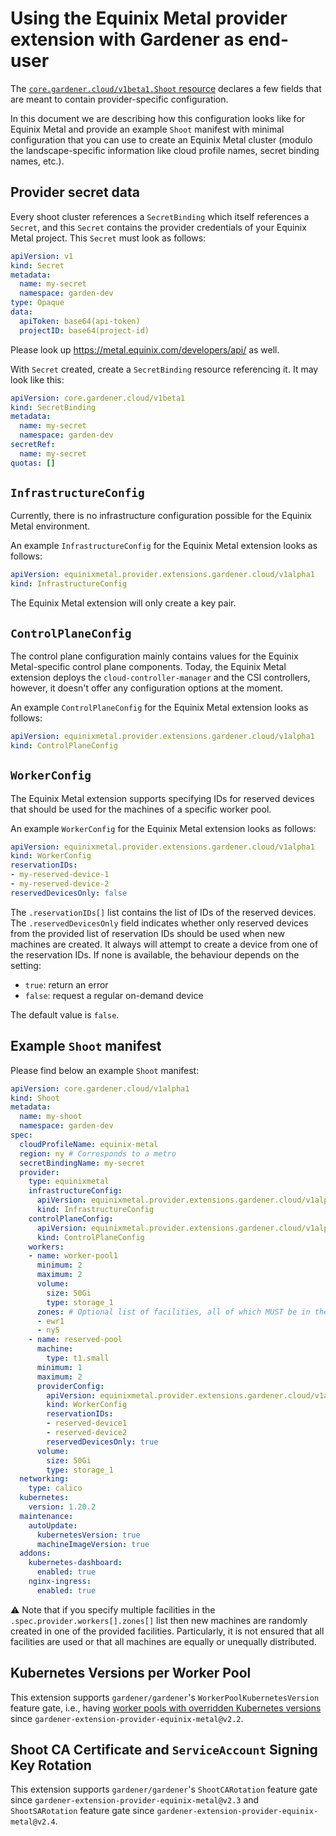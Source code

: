 # Using the Equinix Metal provider extension with Gardener as end-user

The [`core.gardener.cloud/v1beta1.Shoot` resource](https://github.com/gardener/gardener/blob/master/example/90-shoot.yaml) declares a few fields that are meant to contain provider-specific configuration.

In this document we are describing how this configuration looks like for Equinix Metal and provide an example `Shoot` manifest with minimal configuration that you can use to create an Equinix Metal cluster (modulo the landscape-specific information like cloud profile names, secret binding names, etc.).

## Provider secret data

Every shoot cluster references a `SecretBinding` which itself references a `Secret`, and this `Secret` contains the provider credentials of your Equinix Metal project.
This `Secret` must look as follows:

```yaml
apiVersion: v1
kind: Secret
metadata:
  name: my-secret
  namespace: garden-dev
type: Opaque
data:
  apiToken: base64(api-token)
  projectID: base64(project-id)
```

Please look up https://metal.equinix.com/developers/api/ as well.

With `Secret` created, create a `SecretBinding` resource referencing it. It may look like this:

```yaml
apiVersion: core.gardener.cloud/v1beta1
kind: SecretBinding
metadata:
  name: my-secret
  namespace: garden-dev
secretRef:
  name: my-secret
quotas: []
```

## `InfrastructureConfig`

Currently, there is no infrastructure configuration possible for the Equinix Metal environment.

An example `InfrastructureConfig` for the Equinix Metal extension looks as follows:

```yaml
apiVersion: equinixmetal.provider.extensions.gardener.cloud/v1alpha1
kind: InfrastructureConfig
```

The Equinix Metal extension will only create a key pair.

## `ControlPlaneConfig`

The control plane configuration mainly contains values for the Equinix Metal-specific control plane components.
Today, the Equinix Metal extension deploys the `cloud-controller-manager` and the CSI controllers, however, it doesn't offer any configuration options at the moment.

An example `ControlPlaneConfig` for the Equinix Metal extension looks as follows:

```yaml
apiVersion: equinixmetal.provider.extensions.gardener.cloud/v1alpha1
kind: ControlPlaneConfig
```

## `WorkerConfig`

The Equinix Metal extension supports specifying IDs for reserved devices that should be used for the machines of a specific worker pool.

An example `WorkerConfig` for the Equinix Metal extension looks as follows:

```yaml
apiVersion: equinixmetal.provider.extensions.gardener.cloud/v1alpha1
kind: WorkerConfig
reservationIDs:
- my-reserved-device-1
- my-reserved-device-2
reservedDevicesOnly: false
```

The `.reservationIDs[]` list contains the list of IDs of the reserved devices.
The `.reservedDevicesOnly` field indicates whether only reserved devices from the provided list of reservation IDs should be used when new machines are created.
It always will attempt to create a device from one of the reservation IDs.
If none is available, the behaviour depends on the setting:

* `true`: return an error
* `false`: request a regular on-demand device

The default value is `false`.

## Example `Shoot` manifest

Please find below an example `Shoot` manifest:

```yaml
apiVersion: core.gardener.cloud/v1alpha1
kind: Shoot
metadata:
  name: my-shoot
  namespace: garden-dev
spec:
  cloudProfileName: equinix-metal
  region: ny # Corresponds to a metro
  secretBindingName: my-secret
  provider:
    type: equinixmetal
    infrastructureConfig:
      apiVersion: equinixmetal.provider.extensions.gardener.cloud/v1alpha1
      kind: InfrastructureConfig
    controlPlaneConfig:
      apiVersion: equinixmetal.provider.extensions.gardener.cloud/v1alpha1
      kind: ControlPlaneConfig
    workers:
    - name: worker-pool1
      minimum: 2
      maximum: 2
      volume:
        size: 50Gi
        type: storage_1
      zones: # Optional list of facilities, all of which MUST be in the metro; if not provided, then random facilities within the metro will be chosen for each machine.
      - ewr1
      - ny5
    - name: reserved-pool
      machine:
        type: t1.small
      minimum: 1
      maximum: 2
      providerConfig:
        apiVersion: equinixmetal.provider.extensions.gardener.cloud/v1alpha1
        kind: WorkerConfig
        reservationIDs:
        - reserved-device1
        - reserved-device2
        reservedDevicesOnly: true
      volume:
        size: 50Gi
        type: storage_1
  networking:
    type: calico
  kubernetes:
    version: 1.20.2
  maintenance:
    autoUpdate:
      kubernetesVersion: true
      machineImageVersion: true
  addons:
    kubernetes-dashboard:
      enabled: true
    nginx-ingress:
      enabled: true
```

⚠️ Note that if you specify multiple facilities in the `.spec.provider.workers[].zones[]` list then new machines are randomly created in one of the provided facilities.
Particularly, it is not ensured that all facilities are used or that all machines are equally or unequally distributed.

## Kubernetes Versions per Worker Pool

This extension supports `gardener/gardener`'s `WorkerPoolKubernetesVersion` feature gate, i.e., having [worker pools with overridden Kubernetes versions](https://github.com/gardener/gardener/blob/8a9c88866ec5fce59b5acf57d4227eeeb73669d7/example/90-shoot.yaml#L69-L70) since `gardener-extension-provider-equinix-metal@v2.2`.

## Shoot CA Certificate and `ServiceAccount` Signing Key Rotation

This extension supports `gardener/gardener`'s `ShootCARotation` feature gate since `gardener-extension-provider-equinix-metal@v2.3` and `ShootSARotation` feature gate since `gardener-extension-provider-equinix-metal@v2.4`.
